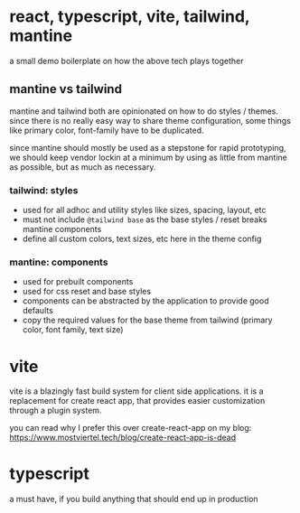 # react, typescript, vite, tailwind, mantine

a small demo boilerplate on how the above tech plays together

## mantine vs tailwind

mantine and tailwind both are opinionated on how to do styles / themes. since there is no really easy way to share theme configuration, some things like primary color, font-family have to be duplicated.

since mantine should mostly be used as a stepstone for rapid prototyping, we should keep vendor lockin at a minimum by using as little from mantine as possible, but as much as necessary.

### tailwind: styles

- used for all adhoc and utility styles like sizes, spacing, layout, etc
- must not include `@tailwind base` as the base styles / reset breaks mantine components
- define all custom colors, text sizes, etc here in the theme config

### mantine: components

- used for prebuilt components
- used for css reset and base styles
- components can be abstracted by the application to provide good defaults
- copy the required values for the base theme from tailwind (primary color, font family, text size)

# vite

vite is a blazingly fast build system for client side applications. it is a replacement for create react app, that provides easier customization through a plugin system.

you can read why I prefer this over create-react-app on my blog: https://www.mostviertel.tech/blog/create-react-app-is-dead

# typescript

a must have, if you build anything that should end up in production
